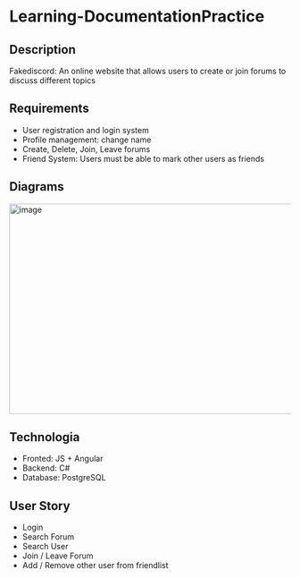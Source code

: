 # Learning-DocumentationPractice

## Description
Fakediscord: An online website that allows users to create or join forums to discuss different topics

## Requirements
- User registration and login system
- Profile management: change name
- Create, Delete, Join, Leave forums
- Friend System: Users must be able to mark other users as friends

## Diagrams
<img width="531" height="376" alt="image" src="https://github.com/user-attachments/assets/c62cbce9-d066-453c-8c87-a073f200c5ba" />

## Technologia
- Fronted: JS + Angular
- Backend: C#
- Database: PostgreSQL

## User Story
- Login
- Search Forum
- Search User
- Join / Leave Forum
- Add / Remove other user from friendlist
